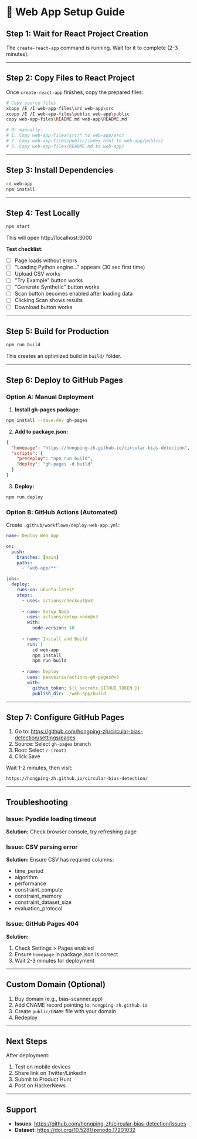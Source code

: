 # 🚀 Web App Setup Guide

## Step 1: Wait for React Project Creation

The `create-react-app` command is running. Wait for it to complete (2-3 minutes).

---

## Step 2: Copy Files to React Project

Once `create-react-app` finishes, copy the prepared files:

```bash
# Copy source files
xcopy /E /I web-app-files\src web-app\src
xcopy /E /I web-app-files\public web-app\public
copy web-app-files\README.md web-app\README.md

# Or manually:
# 1. Copy web-app-files/src/* to web-app/src/
# 2. Copy web-app-files/public/index.html to web-app/public/
# 3. Copy web-app-files/README.md to web-app/
```

---

## Step 3: Install Dependencies

```bash
cd web-app
npm install
```

---

## Step 4: Test Locally

```bash
npm start
```

This will open http://localhost:3000

**Test checklist:**
- [ ] Page loads without errors
- [ ] "Loading Python engine..." appears (30 sec first time)
- [ ] Upload CSV works
- [ ] "Try Example" button works
- [ ] "Generate Synthetic" button works
- [ ] Scan button becomes enabled after loading data
- [ ] Clicking Scan shows results
- [ ] Download button works

---

## Step 5: Build for Production

```bash
npm run build
```

This creates an optimized build in `build/` folder.

---

## Step 6: Deploy to GitHub Pages

### Option A: Manual Deployment

1. **Install gh-pages package:**
```bash
npm install --save-dev gh-pages
```

2. **Add to package.json:**
```json
{
  "homepage": "https://hongping-zh.github.io/circular-bias-detection",
  "scripts": {
    "predeploy": "npm run build",
    "deploy": "gh-pages -d build"
  }
}
```

3. **Deploy:**
```bash
npm run deploy
```

### Option B: GitHub Actions (Automated)

Create `.github/workflows/deploy-web-app.yml`:

```yaml
name: Deploy Web App

on:
  push:
    branches: [main]
    paths:
      - 'web-app/**'

jobs:
  deploy:
    runs-on: ubuntu-latest
    steps:
      - uses: actions/checkout@v3
      
      - name: Setup Node
        uses: actions/setup-node@v3
        with:
          node-version: 18
      
      - name: Install and Build
        run: |
          cd web-app
          npm install
          npm run build
      
      - name: Deploy
        uses: peaceiris/actions-gh-pages@v3
        with:
          github_token: ${{ secrets.GITHUB_TOKEN }}
          publish_dir: ./web-app/build
```

---

## Step 7: Configure GitHub Pages

1. Go to: https://github.com/hongping-zh/circular-bias-detection/settings/pages
2. Source: Select `gh-pages` branch
3. Root: Select `/ (root)`
4. Click Save

Wait 1-2 minutes, then visit:
```
https://hongping-zh.github.io/circular-bias-detection/
```

---

## Troubleshooting

### Issue: Pyodide loading timeout

**Solution:** Check browser console, try refreshing page

### Issue: CSV parsing error

**Solution:** Ensure CSV has required columns:
- time_period
- algorithm
- performance
- constraint_compute
- constraint_memory
- constraint_dataset_size
- evaluation_protocol

### Issue: GitHub Pages 404

**Solution:** 
1. Check Settings > Pages enabled
2. Ensure `homepage` in package.json is correct
3. Wait 2-3 minutes for deployment

---

## Custom Domain (Optional)

1. Buy domain (e.g., bias-scanner.app)
2. Add CNAME record pointing to: `hongping-zh.github.io`
3. Create `public/CNAME` file with your domain
4. Redeploy

---

## Next Steps

After deployment:
1. Test on mobile devices
2. Share link on Twitter/LinkedIn
3. Submit to Product Hunt
4. Post on HackerNews

---

## Support

- **Issues**: https://github.com/hongping-zh/circular-bias-detection/issues
- **Dataset**: https://doi.org/10.5281/zenodo.17201032
